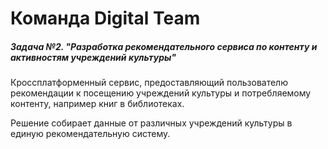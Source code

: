 # Команда Digital Team
##### Задача №2. "Разработка рекомендательного сервиса по контенту и активностям учреждений культуры"
Кроссплатформенный сервис, предоставляющий пользователю рекомендации к посещению учреждений культуры и потребляемому контенту, например книг в библиотеках.

Решение собирает данные от различных учреждений культуры в единую рекомендательную систему.

